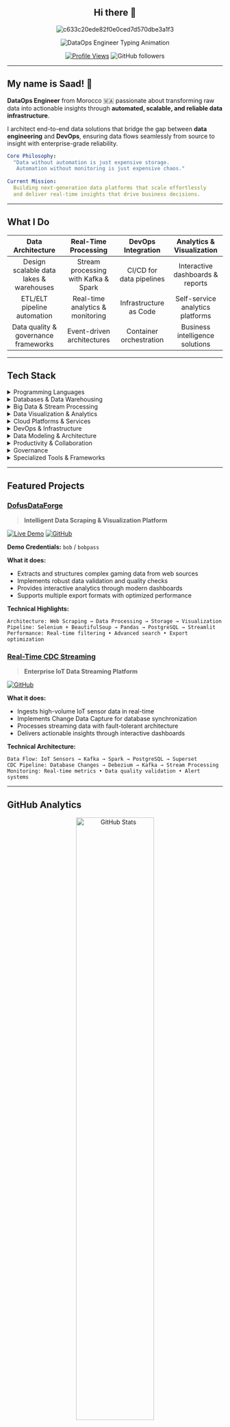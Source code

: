 <div align="center">


## Hi there 👾

  ![c633c20ede82f0e0ced7d570dbe3a1f3](https://user-images.githubusercontent.com/70382532/138322189-2db8df52-9dcb-40a0-88a8-c365466bd33d.gif)

  <img src="https://readme-typing-svg.herokuapp.com?font=Fira+Code&size=26&duration=3000&pause=800&color=2E86AB&center=true&vCenter=true&width=900&height=80&lines=DataOps+Engineer+%7C+Real-Time+Analytics+Expert;Building+Scalable+Data+Pipelines+%F0%9F%9A%80;Python+%E2%80%A2+Kafka+%E2%80%A2+Spark+%E2%80%A2+Docker+Master;Turning+Raw+Data+Into+Business+Intelligence+%E2%9A%A1" alt="DataOps Engineer Typing Animation" />


  <br>
  
  [![Profile Views](https://komarev.com/ghpvc/?username=saadkhalmadani6&label=Profile%20Views&color=blueviolet&style=for-the-badge)](https://github.com/saadkhalmadani)
  ![GitHub followers](https://img.shields.io/github/followers/saadkhalmadani?style=for-the-badge&color=orange&labelColor=black)
</div>

---

## My name is Saad! 👾

**DataOps Engineer** from Morocco 🇲🇦 passionate about transforming raw data into actionable insights through **automated, scalable, and reliable data infrastructure**.

I architect end-to-end data solutions that bridge the gap between **data engineering** and **DevOps**, ensuring data flows seamlessly from source to insight with enterprise-grade reliability.

```yaml
Core Philosophy:
  "Data without automation is just expensive storage.
   Automation without monitoring is just expensive chaos."
   
Current Mission:
  Building next-generation data platforms that scale effortlessly
  and deliver real-time insights that drive business decisions.
```

---

## What I Do

<div align="left">

| **Data Architecture** | **Real-Time Processing** | **DevOps Integration** | **Analytics & Visualization** |
|:---:|:---:|:---:|:---:|
| Design scalable data lakes & warehouses | Stream processing with Kafka & Spark | CI/CD for data pipelines | Interactive dashboards & reports |
| ETL/ELT pipeline automation | Real-time analytics & monitoring | Infrastructure as Code | Self-service analytics platforms |
| Data quality & governance frameworks | Event-driven architectures | Container orchestration | Business intelligence solutions |

</div>

---

## Tech Stack  

<details>
<summary>Programming Languages</summary>
<br>

#### Core Languages
<p align="left">
  <img src="https://img.shields.io/badge/Python-3776AB?style=for-the-badge&logo=python&logoColor=white" alt="Python"/>
  <img src="https://img.shields.io/badge/C-00599C?style=for-the-badge&logo=c&logoColor=white" alt="C"/>
  <img src="https://img.shields.io/badge/C++-00599C?style=for-the-badge&logo=c%2B%2B&logoColor=white" alt="C++"/>
</p>

#### Web Technologies
<p align="left">
  <img src="https://img.shields.io/badge/HTML5-E34F26?style=for-the-badge&logo=html5&logoColor=white" alt="HTML5"/>
  <img src="https://img.shields.io/badge/CSS3-1572B6?style=for-the-badge&logo=css3&logoColor=white" alt="CSS3"/>
</p>

#### Scripting
<p align="left">
  <img src="https://img.shields.io/badge/Bash-4EAA25?style=for-the-badge&logo=gnu-bash&logoColor=white" alt="Bash"/>
  <img src="https://img.shields.io/badge/Shell_Script-121011?style=for-the-badge&logo=gnu-bash&logoColor=white" alt="Shell"/>
  <img src="https://img.shields.io/badge/PowerShell-5391FE?style=for-the-badge&logo=powershell&logoColor=white" alt="PowerShell"/>
</p>
</details>

<details>
<summary>Databases & Data Warehousing</summary>
<br>

#### Relational Databases
<p align="left">
  <img src="https://img.shields.io/badge/PostgreSQL-316192?style=for-the-badge&logo=postgresql&logoColor=white" alt="PostgreSQL"/>
  <img src="https://img.shields.io/badge/MySQL-005C84?style=for-the-badge&logo=mysql&logoColor=white" alt="MySQL"/>
</p>

#### NoSQL & Cache
<p align="left">
  <img src="https://img.shields.io/badge/MongoDB-4EA94B?style=for-the-badge&logo=mongodb&logoColor=white" alt="MongoDB"/>
  <img src="https://img.shields.io/badge/Redis-DC382D?style=for-the-badge&logo=redis&logoColor=white" alt="Redis"/>
</p>

#### Data Warehouse & Lake
<p align="left">
  <img src="https://img.shields.io/badge/Apache_Hive-FDEE21?style=for-the-badge&logo=apachehive&logoColor=black" alt="Hive"/>
  <img src="https://img.shields.io/badge/Snowflake-29B5E8?style=for-the-badge&logo=snowflake&logoColor=white" alt="Snowflake"/>
</p>
</details>

<details>
<summary>Big Data & Stream Processing</summary>
<br>

#### Processing Frameworks
<p align="left">
  <img src="https://img.shields.io/badge/Apache_Spark-E25A1C?style=for-the-badge&logo=apache-spark&logoColor=white" alt="Spark"/>
  <img src="https://img.shields.io/badge/PySpark-E25A1C?style=for-the-badge&logo=apache-spark&logoColor=white" alt="PySpark"/>
  <img src="https://img.shields.io/badge/Hadoop-66CCFF?style=for-the-badge&logo=apache-hadoop&logoColor=black" alt="Hadoop"/>
</p>

#### Streaming & Messaging
<p align="left">
  <img src="https://img.shields.io/badge/Apache_Kafka-231F20?style=for-the-badge&logo=apache-kafka&logoColor=white" alt="Kafka"/>
  <img src="https://img.shields.io/badge/Kafka_Connect-231F20?style=for-the-badge&logo=apache-kafka&logoColor=white" alt="Kafka Connect"/>
  <img src="https://img.shields.io/badge/Kafka_Streams-231F20?style=for-the-badge&logo=apache-kafka&logoColor=white" alt="Kafka Streams"/>
  <img src="https://img.shields.io/badge/Debezium-FF4B4B?style=for-the-badge&logoColor=white" alt="Debezium"/>
</p>

#### Data Integration & Orchestration
<p align="left">
  <img src="https://img.shields.io/badge/Apache_Airflow-017CEE?style=for-the-badge&logo=apache-airflow&logoColor=white" alt="Airflow"/>
</p>
</details>

<details>
<summary>Data Visualization & Analytics</summary>
<br>

#### Business Intelligence
<p align="left">
  <img src="https://img.shields.io/badge/Power_BI-F2C811?style=for-the-badge&logo=powerbi&logoColor=black" alt="Power BI"/>
  <img src="https://img.shields.io/badge/Apache_Superset-20A7C9?style=for-the-badge&logoColor=white" alt="Superset"/>
</p>

#### Python Visualization Libraries
<p align="left">
  <img src="https://img.shields.io/badge/Matplotlib-3776AB?style=for-the-badge&logoColor=white" alt="Matplotlib"/>
  <img src="https://img.shields.io/badge/Seaborn-3776AB?style=for-the-badge&logoColor=white" alt="Seaborn"/>
  <img src="https://img.shields.io/badge/Plotly-3F4F75?style=for-the-badge&logo=plotly&logoColor=white" alt="Plotly"/>
  <img src="https://img.shields.io/badge/Dash-008DE4?style=for-the-badge&logo=dash&logoColor=white" alt="Dash"/>
</p>

#### Other Analytics Tools
<p align="left">
  <img src="https://img.shields.io/badge/Apache_Kylin-0078D4?style=for-the-badge&logoColor=white" alt="Kylin"/>
</p>
</details>

<details>
<summary>Cloud Platforms & Services</summary>
<br>

#### Cloud Providers
<p align="left">
  <img src="https://img.shields.io/badge/Microsoft_Azure-0078D4?style=for-the-badge&logo=microsoft-azure&logoColor=white" alt="Azure"/>
</p>

#### Azure Services
<p align="left">
  <img src="https://img.shields.io/badge/Azure_Data_Factory-0078D4?style=for-the-badge&logo=microsoft-azure&logoColor=white" alt="ADF"/>
  <img src="https://img.shields.io/badge/Azure_Databricks-FF3621?style=for-the-badge&logo=databricks&logoColor=white" alt="Databricks"/>
  <img src="https://img.shields.io/badge/Azure_Synapse-0078D4?style=for-the-badge&logo=microsoft-azure&logoColor=white" alt="Synapse"/>
  <img src="https://img.shields.io/badge/Azure_Data_Lake-0078D4?style=for-the-badge&logo=microsoft-azure&logoColor=white" alt="Data Lake"/>
  <img src="https://img.shields.io/badge/Azure_Event_Hubs-0078D4?style=for-the-badge&logo=microsoft-azure&logoColor=white" alt="Event Hubs"/>
</p>
</details>

<details>
<summary>DevOps & Infrastructure</summary>
<br>

#### Containerization & Orchestration
<p align="left">
  <img src="https://img.shields.io/badge/Docker-2496ED?style=for-the-badge&logo=docker&logoColor=white" alt="Docker"/>
  <img src="https://img.shields.io/badge/Docker_Compose-2496ED?style=for-the-badge&logo=docker&logoColor=white" alt="Docker Compose"/>
  <img src="https://img.shields.io/badge/Kubernetes-326CE5?style=for-the-badge&logo=kubernetes&logoColor=white" alt="Kubernetes"/>
</p>

#### Infrastructure as Code
<p align="left">
  <img src="https://img.shields.io/badge/Terraform-7B42BC?style=for-the-badge&logo=terraform&logoColor=white" alt="Terraform"/>
</p>

#### CI/CD & Version Control
<p align="left">
  <img src="https://img.shields.io/badge/Git-F05032?style=for-the-badge&logo=git&logoColor=white" alt="Git"/>
  <img src="https://img.shields.io/badge/GitHub_Actions-2088FF?style=for-the-badge&logo=github-actions&logoColor=white" alt="GitHub Actions"/>
  <img src="https://img.shields.io/badge/GitLab_CI/CD-FC6D26?style=for-the-badge&logo=gitlab&logoColor=white" alt="GitLab CI"/>
</p>

#### Monitoring & Logging
<p align="left">
  <img src="https://img.shields.io/badge/Prometheus-E6522C?style=for-the-badge&logo=prometheus&logoColor=white" alt="Prometheus"/>
  <img src="https://img.shields.io/badge/Grafana-F46800?style=for-the-badge&logo=grafana&logoColor=white" alt="Grafana"/>
</p>
</details>

<details>
<summary>Data Modeling & Architecture</summary>
<br>

#### Data Modeling Techniques
<p align="left">
  <img src="https://img.shields.io/badge/Snowflake_Schema-29B5E8?style=for-the-badge&logoColor=white" alt="Snowflake Schema"/>
  <img src="https://img.shields.io/badge/Dimensional_Modeling-00A0E4?style=for-the-badge&logoColor=white" alt="Dimensional Modeling"/>
</p>

#### Architecture Patterns
<p align="left">
  <img src="https://img.shields.io/badge/Medallion_Architecture-FFD700?style=for-the-badge&logoColor=black" alt="Medallion"/>
  <img src="https://img.shields.io/badge/Data_Mesh-FF6B6B?style=for-the-badge&logoColor=white" alt="Data Mesh"/>
  <img src="https://img.shields.io/badge/Data_Lakehouse-00A0E4?style=for-the-badge&logoColor=white" alt="Data Lakehouse"/>
</p>
</details>

<details>
<summary>Productivity & Collaboration</summary>
<br>

#### Project Management
<p align="left">
  <img src="https://img.shields.io/badge/Jira-0052CC?style=for-the-badge&logo=jira&logoColor=white" alt="Jira"/>
  <img src="https://img.shields.io/badge/Microsoft_Teams-6264A7?style=for-the-badge&logo=microsoft-teams&logoColor=white" alt="Teams"/>
</p>
</details>

<details>
<summary>Governance</summary>

#### Compliance & Quality
<p align="left">
  <img src="https://img.shields.io/badge/Data_Quality-4CAF50?style=for-the-badge&logoColor=white" alt="Data Quality"/>
  <img src="https://img.shields.io/badge/dbt-FF6B6B?style=for-the-badge&logo=dbt&logoColor=white" alt="dbt"/>
</p>
</details>

<details>
<summary>Specialized Tools & Frameworks</summary>
<br>

#### Data Formats & Serialization
<p align="left">
  <img src="https://img.shields.io/badge/Apache_Parquet-50ABF1?style=for-the-badge&logoColor=white" alt="Parquet"/>
  <img src="https://img.shields.io/badge/Apache_Avro-FF6B6B?style=for-the-badge&logoColor=white" alt="Avro"/>
  <img src="https://img.shields.io/badge/Apache_ORC-000000?style=for-the-badge&logoColor=white" alt="ORC"/>
  <img src="https://img.shields.io/badge/JSON-000000?style=for-the-badge&logo=json&logoColor=white" alt="JSON"/>
  <img src="https://img.shields.io/badge/XML-FF6B6B?style=for-the-badge&logoColor=white" alt="XML"/>
</p>

#### Data Processing Libraries
<p align="left">
  <img src="https://img.shields.io/badge/Apache_Arrow-0078D4?style=for-the-badge&logoColor=white" alt="Arrow"/>
  <img src="https://img.shields.io/badge/Polars-CD792C?style=for-the-badge&logoColor=white" alt="Polars"/>
  <img src="https://img.shields.io/badge/Dask-FDA061?style=for-the-badge&logo=dask&logoColor=white" alt="Dask"/>
</p>
</details>

---

## Featured Projects

### [DofusDataForge](https://github.com/saadkhalmadani/DofusDataForge-project)
> **Intelligent Data Scraping & Visualization Platform**

<div align="left">

[![Live Demo](https://img.shields.io/badge/%20Live%20Demo-FF4B4B?style=for-the-badge&logo=streamlit&logoColor=white)](https://dofusdataforge-project.streamlit.app/)
[![GitHub](https://img.shields.io/badge/%20Source%20Code-181717?style=for-the-badge&logo=github&logoColor=white)](https://github.com/saadkhalmadani/DofusDataForge-project)

**Demo Credentials:** `bob` / `bobpass`

**What it does:**
- Extracts and structures complex gaming data from web sources
- Implements robust data validation and quality checks
- Provides interactive analytics through modern dashboards
- Supports multiple export formats with optimized performance

**Technical Highlights:**
```
Architecture: Web Scraping → Data Processing → Storage → Visualization
Pipeline: Selenium + BeautifulSoup → Pandas → PostgreSQL → Streamlit
Performance: Real-time filtering • Advanced search • Export optimization
```

</div>

### [Real-Time CDC Streaming](https://github.com/saadkhalmadani/realtime-cdc-streaming-project)
> **Enterprise IoT Data Streaming Platform**

<div align="left">

[![GitHub](https://img.shields.io/badge/%20Source%20Code-181717?style=for-the-badge&logo=github&logoColor=white)](https://github.com/saadkhalmadani/realtime-cdc-streaming-project)

**What it does:**
- Ingests high-volume IoT sensor data in real-time
- Implements Change Data Capture for database synchronization  
- Processes streaming data with fault-tolerant architecture
- Delivers actionable insights through interactive dashboards

**Technical Architecture:**
```
Data Flow: IoT Sensors → Kafka → Spark → PostgreSQL → Superset
CDC Pipeline: Database Changes → Debezium → Kafka → Stream Processing
Monitoring: Real-time metrics • Data quality validation • Alert systems
```

</div>

---

## GitHub Analytics  

<div align="center">

  <!-- GitHub Stats -->
  <img width="60%" src="https://github-readme-stats.vercel.app/api?username=saadkhalmadani&show_icons=true&theme=tokyonight&hide_border=true&count_private=true&include_all_commits=true&cache_seconds=86400" alt="GitHub Stats" />

  <br/>

  <!-- GitHub Streak -->
  <img width="60%" src="https://streak-stats.demolab.com?user=saadkhalmadani&theme=tokyonight&hide_border=true" alt="GitHub Streak" />

  <br/>

  <!-- Top Languages -->
  <img width="60%" src="https://github-readme-stats.vercel.app/api/top-langs/?username=saadkhalmadani&layout=compact&theme=tokyonight&hide_border=true&langs_count=6&cache_seconds=86400" alt="Top Languages" />

</div>

---

## Contribution Graph

<div align="left">
  <img src="https://github-readme-activity-graph.vercel.app/graph?username=saadkhalmadani&theme=tokyo-night&hide_border=true&area=true" width="100%" />
</div>

---

## Currently Exploring  

<div align="left">

| Focus Area | Technologies | Learning Path |
|:---:|:---:|:---:|
| **Cloud-Native** | Kubernetes • Terraform | Container orchestration |
| **Data Mesh** | Kafka • Event Streaming | Distributed data architecture |  
</div>

---

## Fun Fact  

<div align="left">
  <em>By day I automate <strong>data pipelines</strong>, by night I perfect the art of <strong>Moroccan mint tea</strong></em>
</div>

---

<div align="left">  
  <h3>Let's Connect & Build Something Amazing!</h3>
  
  [![LinkedIn](https://img.shields.io/badge/LinkedIn-0077B5?style=for-the-badge&logo=linkedin&logoColor=white)](https://www.linkedin.com/in/saad-khalmadani)

  <br><br>
  <em>From Morocco 🇲🇦 with passion for data engineering</em>
</div>
